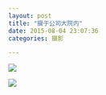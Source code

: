 ```yaml
---
layout: post
title: "摄于公司大院内"
date: 2015-08-04 23:07:36
categories: 摄影

---
```

![](http://imglf0.ph.126.net/57soxDIGE4tmGKqC9ukrVQ==/6630236534909451459.jpg)

![](http://imglf2.ph.126.net/pQPS-O0KzGiYabsS_2HheA==/6631311857280348851.jpg)